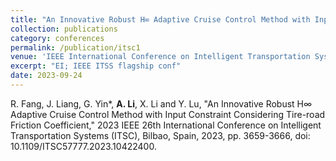 ```yaml
---
title: "An Innovative Robust H∞ Adaptive Cruise Control Method with Input Constraint Considering Tire-road Friction Coefficient"
collection: publications
category: conferences
permalink: /publication/itsc1
venue: 'IEEE International Conference on Intelligent Transportation Systems (ITSC)'
excerpt: "EI; IEEE ITSS flagship conf"
date: 2023-09-24
---
```

R. Fang, J. Liang, G. Yin*, **A. Li**, X. Li and Y. Lu, "An Innovative Robust  H∞  Adaptive Cruise Control Method with Input Constraint Considering Tire-road Friction Coefficient," 2023 IEEE 26th International Conference on Intelligent Transportation Systems (ITSC), Bilbao, Spain, 2023, pp. 3659-3666, doi: 10.1109/ITSC57777.2023.10422400.
